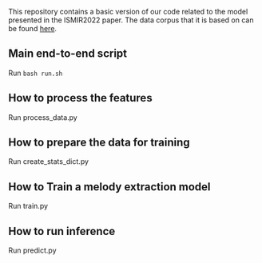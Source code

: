 This repository contains a basic version of our code related to the model presented in the ISMIR2022 paper. 
The data corpus that it is based on can be found [here](https://github.com/music-x-lab/POP909-Dataset/tree/master/POP909).   

## Main end-to-end script
Run `bash run.sh` 

## How to process the features
Run process_data.py

## How to prepare the data for training
Run create_stats_dict.py

## How to Train a melody extraction model
Run train.py

## How to run inference
Run predict.py






